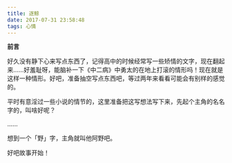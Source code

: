 ```yaml
---
title: 逐鲸
date: 2017-07-31 23:58:48
tags: 心情
---
```


**前言**

好久没有静下心来写点东西了，记得高中的时候经常写一些矫情的文字，现在翻起来......好羞耻呀，能脑补一下《中二病》中勇太的在地上打滚的情形吗！现在就是这样一种情形。好吧，准备抽空写点东西吧，等过两年来看看可能会有别样的感觉的。

平时有意淫过一些小说的情节的，这里准备把这写想法写下来，先起个主角的名名字的，叫啥好呢？

......

想到一个「野」字，主角就叫他阿野吧。

好吧故事开始！

<!--more-->


